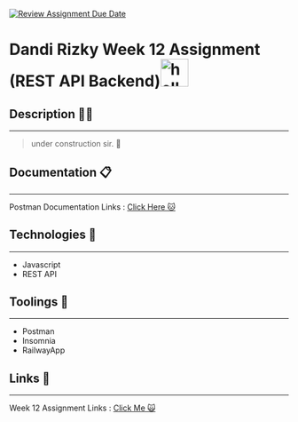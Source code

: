 [![Review Assignment Due Date](https://classroom.github.com/assets/deadline-readme-button-24ddc0f5d75046c5622901739e7c5dd533143b0c8e959d652212380cedb1ea36.svg)](https://classroom.github.com/a/OFt7qKdl)
# Dandi Rizky Week 12 Assignment (REST API Backend)<img src="https://raw.githubusercontent.com/DandiRizkyy/slackmoji/master/emoji/blob/blob-wave-gif.gif" width="50px" height="50px" alt="hello">

## Description ✍🏻

---

> under construction sir. 🚧

## Documentation 📋

---

Postman Documentation Links : [Click Here 🐱]()

## Technologies 🚀

---

- Javascript
- REST API

## Toolings 🔨

---

- Postman
- Insomnia
- RailwayApp

## Links 🔗

---

Week 12 Assignment Links : [Click Me 🙀]()
